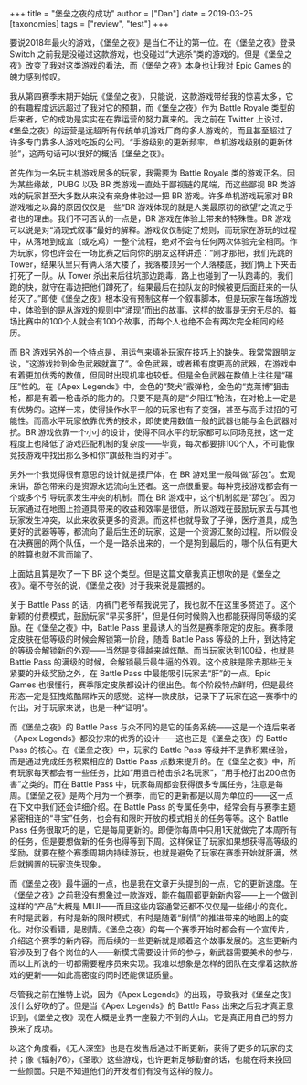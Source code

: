 +++
title = "堡垒之夜的成功"
author = ["Dan"]
date = 2019-03-25
[taxonomies]
tags = ["review", "test"]
+++

要说2018年最火的游戏，《堡垒之夜》是当仁不让的第一位。在《堡垒之夜》登录 Switch 之前我是没碰过这款游戏，也没碰过“大逃杀”类的游戏的。但是《堡垒之夜》改变了我对这类游戏的看法，而《堡垒之夜》本身也让我对 Epic Games 的魄力感到惊叹。

<!-- more -->

我从第四赛季末期开始玩《堡垒之夜》，只能说，这款游戏带给我的惊喜太多，它的有趣程度远远超过了我对它的预期，而《堡垒之夜》作为 Battle Royale 类型的后来者，它的成功是实实在在靠运营的努力赢来的。我之前在 Twitter 上说过，《堡垒之夜》的运营是远超所有传统单机游戏厂商的多人游戏的，而且甚至超过了许多专门靠多人游戏吃饭的公司。“手游级别的更新频率，单机游戏级别的更新体验”，这两句话可以很好的概括《堡垒之夜》。

首先作为一名玩主机游戏居多的玩家，我需要为 Battle Royale 类的游戏正名。因为某些缘故，PUBG 以及 BR 类游戏一直处于鄙视链的尾端，而这些鄙视 BR 类游戏的玩家甚至大多数从来没有亲身体验过一把 BR 游戏。许多单机游戏玩家对 BR 游戏嗤之以鼻的原因仅仅是一些“BR 游戏体现的就是人类最原初的欲望”之流之乎者也的理由。我们不可否认的一点是，BR 游戏在体验上带来的特殊性。BR 游戏可以说是对“涌现式叙事”最好的解释。游戏仅仅制定了规则，而玩家在游玩的过程中，从落地到成盒（或吃鸡）一整个流程，绝对不会有任何两次体验完全相同。作为玩家，你也许会在一场比赛之后向你的朋友这样讲述：“刚才那把，我们先跳的 Tower，结果队里只有俩人落大楼了，我落楼顶另一个人落楼底，我们俩上下夹击打死了一队。从 Tower 杀出来后往坑那边跑毒，路上也碰到了一队跑毒的。我们跑的快，就守在毒边把他们蹲死了。结果最后在拉队友的时候被更后面赶来的一队给灭了。”即使《堡垒之夜》根本没有预制这样一个叙事脚本，但是玩家在每场游戏中，体验到的是从游戏的规则中“涌现”而出的故事。这样的故事是无穷无尽的。每场比赛中的100个人就会有100个故事，而每个人也绝不会有两次完全相同的经历。

而 BR 游戏另外的一个特点是，用运气来填补玩家在技巧上的缺失。我常常跟朋友说，“这游戏捡到金色武器就赢了”。金色武器，或者稀有度更高的武器，在游戏中有着更加优秀的数值，但同时出现机率也较低。但是金色武器在数值上往往是“碾压”性的。在《Apex Legends》中，金色的“獒犬”霰弹枪，金色的“克莱博”狙击枪，都是有着一枪击杀的能力的。只要不是真的是“夕阳红”枪法，在对枪上一定是有优势的。这样一来，使得操作水平一般的玩家也有了变强，甚至与高手过招的可能性。而高水平玩家依靠优秀的技术，即使使用数值一般的武器也能与金色武器对抗。BR 游戏依靠一个小小的设计，使得不同水平的玩家都可以同场竞技，这一定程度上也降低了游戏匹配机制的复杂度——毕竟，每次都要排100个人，不可能像竞技游戏中找出那么多和你“旗鼓相当的对手”。

另外一个我觉得很有意思的设计就是摸尸体，在 BR 游戏里一般叫做“舔包”。宏观来讲，舔包带来的是资源永远流向生还者。这一点很重要。每种竞技游戏都会有一个或多个引导玩家发生冲突的机制。而在 BR 游戏中，这个机制就是“舔包”。因为玩家通过在地图上捡道具带来的收益和效率是很低，所以游戏在鼓励玩家去与其他玩家发生冲突，以此来收获更多的资源。而这样也就导致了子弹，医疗道具，成色更好的武器等等，都流向了最后生还的玩家，这是一个资源汇聚的过程。所以假设在决赛圈的两个队伍，一个是一路杀出来的，一个是狗到最后的，哪个队伍有更大的胜算也就不言而喻了。

上面姑且算是吹了一下 BR 这个类型。但是这篇文章我真正想吹的是《堡垒之夜》。毫不夸张的说，《堡垒之夜》对于我来说是震撼的。

关于 Battle Pass 的话，内裤门老爷帮我说完了，我也就不在这里多赘述了。这个新颖的付费模式，鼓励玩家“早买多肝”，但是任何时候购入也都能获得同等级的奖励。在《堡垒之夜》中，Battle Pass 里最诱人的当然是赛季限定的皮肤。赛季限定皮肤在低等级的时候会解锁第一阶段，随着 Battle Pass 等级的上升，到达特定的等级会解锁新的外观——当然是变得越来越炫酷。而当玩家达到100级，也就是 Battle Pass 的满级的时候，会解锁最后最牛逼的外观。这个皮肤是除去那些无关紧要的升级奖励之外，在 Battle Pass 中最能吸引玩家去“肝”的一点。Epic Games 也很懂行，赛季限定皮肤都设计的很出色。每个阶段特点鲜明，但是最终形态一定是狂拽炫酷屌炸天的感觉。这样一款皮肤，记录下了玩家在这一赛季中的付出，对于玩家来说，也是一种“证明”。

而《堡垒之夜》的 Battle Pass 与众不同的是它的任务系统——这是一个连后来者《Apex Legends》都没抄来的优秀的设计——这也正是《堡垒之夜》的 Battle Pass 的核心。在《堡垒之夜》中，玩家的 Battle Pass 等级并不是靠积累经验，而是通过完成任务积累相应的 Battle Pass 点数来提升的。在《堡垒之夜》中，所有玩家每天都会有一些任务，比如“用狙击枪击杀2名玩家”，“用手枪打出200点伤害”之类的。而在 Battle Pass 中，玩家每周都会获得很多专属任务，注意是每周。《堡垒之夜》是两个月为一个赛季，而它的更新都是以周为单位的——这一点在下文中我们还会详细介绍。在 Battle Pass 的专属任务中，经常会有与赛季主题紧密相连的“寻宝”任务，也会有和限时开放的模式相关的任务等等。这个 Battle Pass 任务很取巧的是，它是每周更新的。即便你每周中只用1天就做完了本周所有的任务，但是要想做新的任务也得等到下周。这样保证了玩家如果想获得高等级的奖励，就要在整个赛季周期内持续游玩，也就是避免了玩家在赛季开始就肝满，然后就搁置的玩家流失现象。

而《堡垒之夜》最牛逼的一点，也是我在文章开头提到的一点，它的更新速度。在《堡垒之夜》之前我没有想象过一款游戏，能在每周都更新新内容——上一个做到这样的“产品”大概是 MIUI——而且这些内容通常还都不仅仅是一些细小的变化。有时是武器，有时是新的限时模式，有时是随着“剧情”的推进带来的地图上的变化。对你没看错，是剧情。《堡垒之夜》的每一个赛季开始时都会有一个宣传片，介绍这个赛季的新内容。而后续的一些更新就是顺着这个故事发展的。这些更新内容涉及到了各个岗位的人——新模式需要设计师的参与，新武器需要美术的参与，而以上所说的一切都需要程序员来实现。我难以想象是怎样的团队在支撑着这款游戏的更新——如此高密度的同时还能保证质量。

尽管我之前在推特上说，因为《Apex Legends》的出现，导致我对《堡垒之夜》没什么好吹的了。但是当《Apex Legends》的 Battle Pass 出来之后我才真正意识到，《堡垒之夜》现在大概是业界一座毅力不倒的大山。它是真正用自己的努力换来了成功。

以这个角度看，《无人深空》也是在发售后通过不断更新，获得了更多的玩家的支持；像《辐射76》，《圣歌》这些游戏，也许更新足够勤奋的话，也能在将来挽回一些颜面。只是不知道他们的开发者们有没有这样的毅力。
